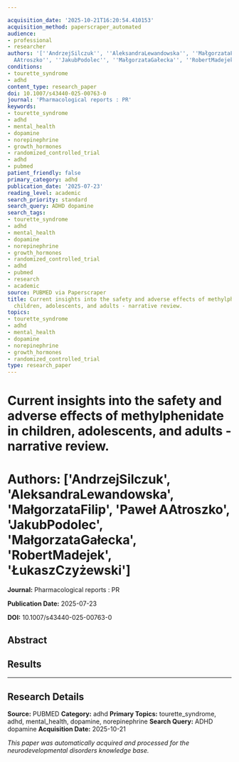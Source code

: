 ```yaml
---

acquisition_date: '2025-10-21T16:20:54.410153'
acquisition_method: paperscraper_automated
audience:
- professional
- researcher
authors: '[''AndrzejSilczuk'', ''AleksandraLewandowska'', ''MałgorzataFilip'', ''Paweł
  AAtroszko'', ''JakubPodolec'', ''MałgorzataGałecka'', ''RobertMadejek'', ''ŁukaszCzyżewski'']'
conditions:
- tourette_syndrome
- adhd
content_type: research_paper
doi: 10.1007/s43440-025-00763-0
journal: 'Pharmacological reports : PR'
keywords:
- tourette_syndrome
- adhd
- mental_health
- dopamine
- norepinephrine
- growth_hormones
- randomized_controlled_trial
- adhd
- pubmed
patient_friendly: false
primary_category: adhd
publication_date: '2025-07-23'
reading_level: academic
search_priority: standard
search_query: ADHD dopamine
search_tags:
- tourette_syndrome
- adhd
- mental_health
- dopamine
- norepinephrine
- growth_hormones
- randomized_controlled_trial
- adhd
- pubmed
- research
- academic
source: PUBMED via Paperscraper
title: Current insights into the safety and adverse effects of methylphenidate in
  children, adolescents, and adults - narrative review.
topics:
- tourette_syndrome
- adhd
- mental_health
- dopamine
- norepinephrine
- growth_hormones
- randomized_controlled_trial
type: research_paper
---
```




# Current insights into the safety and adverse effects of methylphenidate in children, adolescents, and adults - narrative review.

# **Authors:** ['AndrzejSilczuk', 'AleksandraLewandowska', 'MałgorzataFilip', 'Paweł AAtroszko', 'JakubPodolec', 'MałgorzataGałecka', 'RobertMadejek', 'ŁukaszCzyżewski']

**Journal:** Pharmacological reports : PR

**Publication Date:** 2025-07-23

**DOI:** 10.1007/s43440-025-00763-0

## Abstract

## Results

---

## Research Details

**Source:** PUBMED
**Category:** adhd
**Primary Topics:** tourette_syndrome, adhd, mental_health, dopamine, norepinephrine
**Search Query:** ADHD dopamine
**Acquisition Date:** 2025-10-21

*This paper was automatically acquired and processed for the neurodevelopmental disorders knowledge base.*
